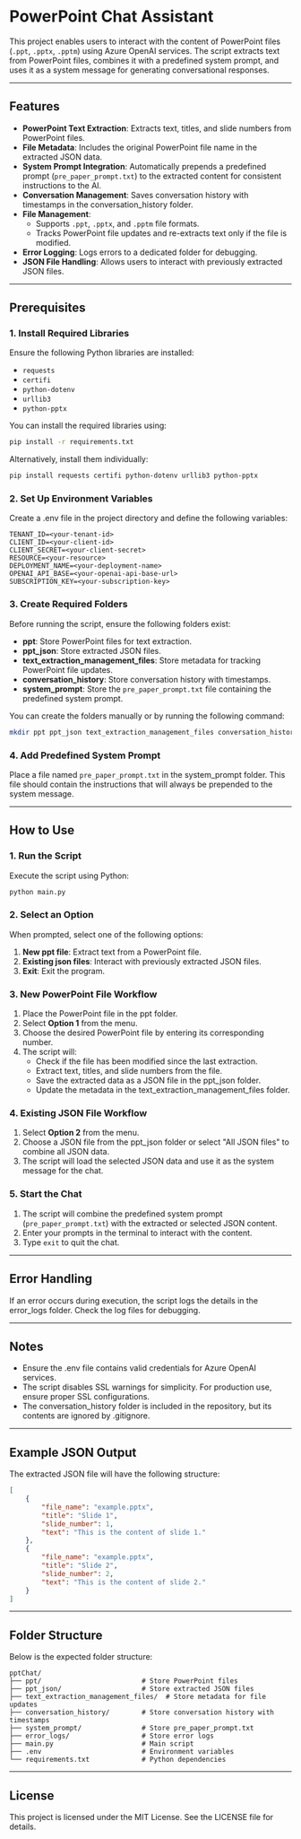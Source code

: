 # PowerPoint Chat Assistant

This project enables users to interact with the content of PowerPoint files (`.ppt`, `.pptx`, `.pptm`) using Azure OpenAI services. The script extracts text from PowerPoint files, combines it with a predefined system prompt, and uses it as a system message for generating conversational responses.

---

## Features

- **PowerPoint Text Extraction**: Extracts text, titles, and slide numbers from PowerPoint files.
- **File Metadata**: Includes the original PowerPoint file name in the extracted JSON data.
- **System Prompt Integration**: Automatically prepends a predefined prompt (`pre_paper_prompt.txt`) to the extracted content for consistent instructions to the AI.
- **Conversation Management**: Saves conversation history with timestamps in the conversation_history folder.
- **File Management**:
  - Supports `.ppt`, `.pptx`, and `.pptm` file formats.
  - Tracks PowerPoint file updates and re-extracts text only if the file is modified.
- **Error Logging**: Logs errors to a dedicated folder for debugging.
- **JSON File Handling**: Allows users to interact with previously extracted JSON files.

---

## Prerequisites

### 1. Install Required Libraries
Ensure the following Python libraries are installed:
- `requests`
- `certifi`
- `python-dotenv`
- `urllib3`
- `python-pptx`

You can install the required libraries using:
```bash
pip install -r requirements.txt
```

Alternatively, install them individually:
```bash
pip install requests certifi python-dotenv urllib3 python-pptx
```

### 2. Set Up Environment Variables
Create a .env file in the project directory and define the following variables:
```env
TENANT_ID=<your-tenant-id>
CLIENT_ID=<your-client-id>
CLIENT_SECRET=<your-client-secret>
RESOURCE=<your-resource>
DEPLOYMENT_NAME=<your-deployment-name>
OPENAI_API_BASE=<your-openai-api-base-url>
SUBSCRIPTION_KEY=<your-subscription-key>
```

### 3. Create Required Folders
Before running the script, ensure the following folders exist:
- **ppt**: Store PowerPoint files for text extraction.
- **ppt_json**: Store extracted JSON files.
- **text_extraction_management_files**: Store metadata for tracking PowerPoint file updates.
- **conversation_history**: Store conversation history with timestamps.
- **system_prompt**: Store the `pre_paper_prompt.txt` file containing the predefined system prompt.

You can create the folders manually or by running the following command:
```bash
mkdir ppt ppt_json text_extraction_management_files conversation_history system_prompt
```

### 4. Add Predefined System Prompt
Place a file named `pre_paper_prompt.txt` in the system_prompt folder. This file should contain the instructions that will always be prepended to the system message.

---

## How to Use

### 1. Run the Script
Execute the script using Python:
```bash
python main.py
```

### 2. Select an Option
When prompted, select one of the following options:
1. **New ppt file**: Extract text from a PowerPoint file.
2. **Existing json files**: Interact with previously extracted JSON files.
3. **Exit**: Exit the program.

### 3. New PowerPoint File Workflow
1. Place the PowerPoint file in the ppt folder.
2. Select **Option 1** from the menu.
3. Choose the desired PowerPoint file by entering its corresponding number.
4. The script will:
   - Check if the file has been modified since the last extraction.
   - Extract text, titles, and slide numbers from the file.
   - Save the extracted data as a JSON file in the ppt_json folder.
   - Update the metadata in the text_extraction_management_files folder.

### 4. Existing JSON File Workflow
1. Select **Option 2** from the menu.
2. Choose a JSON file from the ppt_json folder or select "All JSON files" to combine all JSON data.
3. The script will load the selected JSON data and use it as the system message for the chat.

### 5. Start the Chat
1. The script will combine the predefined system prompt (`pre_paper_prompt.txt`) with the extracted or selected JSON content.
2. Enter your prompts in the terminal to interact with the content.
3. Type `exit` to quit the chat.

---

## Error Handling
If an error occurs during execution, the script logs the details in the error_logs folder. Check the log files for debugging.

---

## Notes
- Ensure the .env file contains valid credentials for Azure OpenAI services.
- The script disables SSL warnings for simplicity. For production use, ensure proper SSL configurations.
- The conversation_history folder is included in the repository, but its contents are ignored by .gitignore.

---

## Example JSON Output
The extracted JSON file will have the following structure:
```json
[
    {
        "file_name": "example.pptx",
        "title": "Slide 1",
        "slide_number": 1,
        "text": "This is the content of slide 1."
    },
    {
        "file_name": "example.pptx",
        "title": "Slide 2",
        "slide_number": 2,
        "text": "This is the content of slide 2."
    }
]
```

---

## Folder Structure
Below is the expected folder structure:
```
pptChat/
├── ppt/                         # Store PowerPoint files
├── ppt_json/                    # Store extracted JSON files
├── text_extraction_management_files/  # Store metadata for file updates
├── conversation_history/        # Store conversation history with timestamps
├── system_prompt/               # Store pre_paper_prompt.txt
├── error_logs/                  # Store error logs
├── main.py                      # Main script
├── .env                         # Environment variables
└── requirements.txt             # Python dependencies
```

---

## License
This project is licensed under the MIT License. See the LICENSE file for details.
